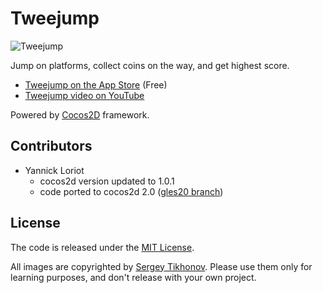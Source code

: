 # Tweejump

![Tweejump](http://iplayful.com/tweejump/tweejump.jpg)

Jump on platforms, collect coins on the way, and get highest score.

* [Tweejump on the App Store][11] (Free)
* [Tweejump video on YouTube][12] 

Powered by [Cocos2D][13] framework.

[11]: http://itunes.apple.com/us/app/tweejump/id318903704?mt=8
[12]: http://www.youtube.com/watch?v=AtPiVIlCfMY
[13]: http://www.cocos2d-iphone.org/

## Contributors

* Yannick Loriot
  * cocos2d version updated to 1.0.1
  * code ported to cocos2d 2.0 ([gles20 branch][21])

[21]: https://github.com/haqu/tweejump/tree/gles20

## License

The code is released under the [MIT License][31].

All images are copyrighted by [Sergey Tikhonov][32]. Please use them only for learning purposes, and don't release with your own project.

[31]: http://opensource.org/licenses/mit-license.php
[32]: http://haqu.net/

